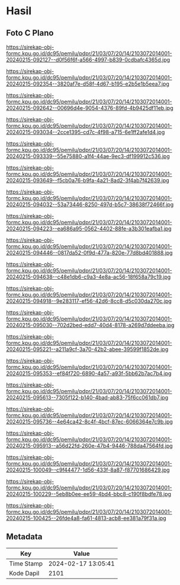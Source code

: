 # Hasil

## Foto C Plano

https://sirekap-obj-formc.kpu.go.id/dc95/pemilu/pdpr/21/03/07/20/14/2103072014001-20240215-092127--d0f56f6f-a566-4997-b839-0cdbafc4365d.jpg

https://sirekap-obj-formc.kpu.go.id/dc95/pemilu/pdpr/21/03/07/20/14/2103072014001-20240215-092354--3820af7e-d58f-4d67-b195-e2b5e1b5eea7.jpg

https://sirekap-obj-formc.kpu.go.id/dc95/pemilu/pdpr/21/03/07/20/14/2103072014001-20240215-092642--00696d4e-9054-4376-89fd-4b9425df11eb.jpg

https://sirekap-obj-formc.kpu.go.id/dc95/pemilu/pdpr/21/03/07/20/14/2103072014001-20240215-093034--2cce1395-cd7c-4f98-a715-6e1ff2afe1d4.jpg

https://sirekap-obj-formc.kpu.go.id/dc95/pemilu/pdpr/21/03/07/20/14/2103072014001-20240215-093339--55e75880-a1f4-44ae-9ec3-df199912c536.jpg

https://sirekap-obj-formc.kpu.go.id/dc95/pemilu/pdpr/21/03/07/20/14/2103072014001-20240215-093649--f5cb0a76-b9fa-4a21-8ad2-3f4ab7f42639.jpg

https://sirekap-obj-formc.kpu.go.id/dc95/pemilu/pdpr/21/03/07/20/14/2103072014001-20240215-094032--53a73446-8250-497d-b5c7-38638f72466f.jpg

https://sirekap-obj-formc.kpu.go.id/dc95/pemilu/pdpr/21/03/07/20/14/2103072014001-20240215-094223--ea686a95-0562-4402-88fe-a3b301eafba1.jpg

https://sirekap-obj-formc.kpu.go.id/dc95/pemilu/pdpr/21/03/07/20/14/2103072014001-20240215-094446--0817da52-0f9d-477a-820e-77d8bd401888.jpg

https://sirekap-obj-formc.kpu.go.id/dc95/pemilu/pdpr/21/03/07/20/14/2103072014001-20240215-094638--c48e1db6-c9a3-4e8a-ac56-18f658a79c19.jpg

https://sirekap-obj-formc.kpu.go.id/dc95/pemilu/pdpr/21/03/07/20/14/2103072014001-20240215-094918--9e283117-ef56-42d6-8cc8-d5c030da270c.jpg

https://sirekap-obj-formc.kpu.go.id/dc95/pemilu/pdpr/21/03/07/20/14/2103072014001-20240215-095030--702d2bed-edd7-40d4-8178-a269d7ddeeba.jpg

https://sirekap-obj-formc.kpu.go.id/dc95/pemilu/pdpr/21/03/07/20/14/2103072014001-20240215-095221--a211a9cf-3a70-42b2-abee-39599f1852de.jpg

https://sirekap-obj-formc.kpu.go.id/dc95/pemilu/pdpr/21/03/07/20/14/2103072014001-20240215-095353--ef84f720-6890-4a57-a93f-5bb62b7ac7b4.jpg

https://sirekap-obj-formc.kpu.go.id/dc95/pemilu/pdpr/21/03/07/20/14/2103072014001-20240215-095613--7305f122-b140-4bad-ab83-75f6cc061db7.jpg

https://sirekap-obj-formc.kpu.go.id/dc95/pemilu/pdpr/21/03/07/20/14/2103072014001-20240215-095736--4e64ca42-8c4f-4bcf-87ec-6066364e7c9b.jpg

https://sirekap-obj-formc.kpu.go.id/dc95/pemilu/pdpr/21/03/07/20/14/2103072014001-20240215-095913--a56d22fd-260e-47b4-9446-788da47564fd.jpg

https://sirekap-obj-formc.kpu.go.id/dc95/pemilu/pdpr/21/03/07/20/14/2103072014001-20240215-100049--c9f44477-1d56-433f-8a87-f87701686429.jpg

https://sirekap-obj-formc.kpu.go.id/dc95/pemilu/pdpr/21/03/07/20/14/2103072014001-20240215-100229--5eb8b0ee-ee59-4bd4-bbc8-c190f8bdfe78.jpg

https://sirekap-obj-formc.kpu.go.id/dc95/pemilu/pdpr/21/03/07/20/14/2103072014001-20240215-100425--26fde4a8-fa61-4813-acb8-ee381a79f31a.jpg


## Metadata

| Key        | Value               |
| ---------- | ------------------- |
| Time Stamp | 2024-02-17 13:05:41 |
| Kode Dapil | 2101                |




